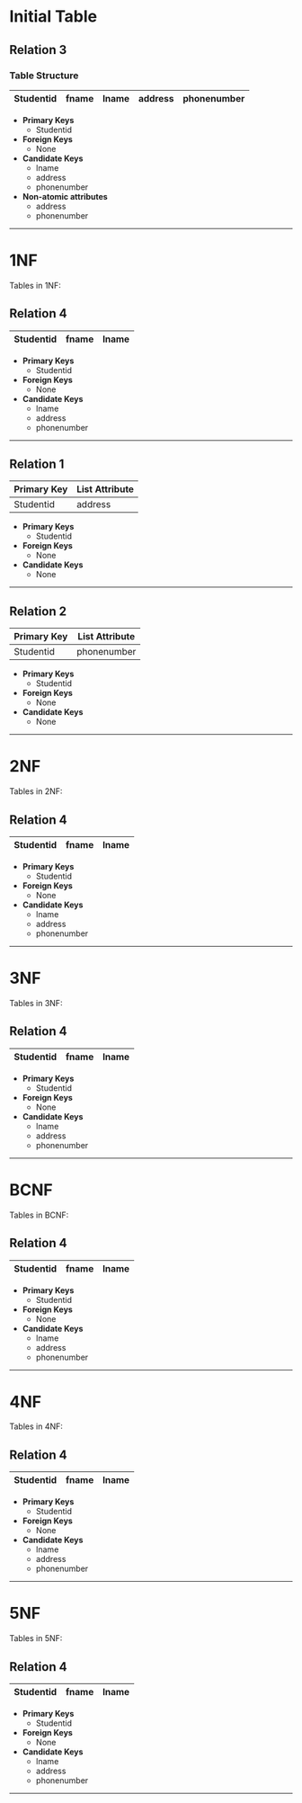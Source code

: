 # Initial Table

## Relation 3

### Table Structure

| Studentid | fname | lname | address | phonenumber |
| ---------------- | ---------------- | ---------------- | ---------------- | ---------------- |

- **Primary Keys**
    - Studentid
- **Foreign Keys**
    - None
- **Candidate Keys**
    - lname
    -  address
    -  phonenumber
- **Non-atomic attributes**
    - address
    - phonenumber

---

# 1NF

Tables in 1NF:

## Relation 4

| Studentid | fname | lname |
| ---------------- | ---------------- | ---------------- |

- **Primary Keys**
    - Studentid
- **Foreign Keys**
    - None
- **Candidate Keys**
    - lname
    -  address
    -  phonenumber

---

## Relation 1

| Primary Key          | List Attribute       |
|----------------------|----------------------|
| Studentid       | address       |

- **Primary Keys**
    - Studentid
- **Foreign Keys**
    - None
- **Candidate Keys**
    - None

---

## Relation 2

| Primary Key          | List Attribute       |
|----------------------|----------------------|
| Studentid       | phonenumber       |

- **Primary Keys**
    - Studentid
- **Foreign Keys**
    - None
- **Candidate Keys**
    - None

---

# 2NF

Tables in 2NF:

## Relation 4

| Studentid | fname | lname |
| ---------------- | ---------------- | ---------------- |

- **Primary Keys**
    - Studentid
- **Foreign Keys**
    - None
- **Candidate Keys**
    - lname
    -  address
    -  phonenumber

---

# 3NF

Tables in 3NF:

## Relation 4

| Studentid | fname | lname |
| ---------------- | ---------------- | ---------------- |

- **Primary Keys**
    - Studentid
- **Foreign Keys**
    - None
- **Candidate Keys**
    - lname
    -  address
    -  phonenumber

---

# BCNF

Tables in BCNF:

## Relation 4

| Studentid | fname | lname |
| ---------------- | ---------------- | ---------------- |

- **Primary Keys**
    - Studentid
- **Foreign Keys**
    - None
- **Candidate Keys**
    - lname
    -  address
    -  phonenumber

---

# 4NF

Tables in 4NF:

## Relation 4

| Studentid | fname | lname |
| ---------------- | ---------------- | ---------------- |

- **Primary Keys**
    - Studentid
- **Foreign Keys**
    - None
- **Candidate Keys**
    - lname
    -  address
    -  phonenumber

---

# 5NF

Tables in 5NF:

## Relation 4

| Studentid | fname | lname |
| ---------------- | ---------------- | ---------------- |

- **Primary Keys**
    - Studentid
- **Foreign Keys**
    - None
- **Candidate Keys**
    - lname
    -  address
    -  phonenumber

---

